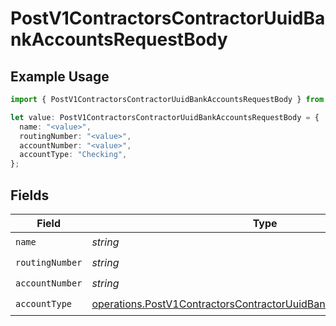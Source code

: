 # PostV1ContractorsContractorUuidBankAccountsRequestBody

## Example Usage

```typescript
import { PostV1ContractorsContractorUuidBankAccountsRequestBody } from "openapi/models/operations";

let value: PostV1ContractorsContractorUuidBankAccountsRequestBody = {
  name: "<value>",
  routingNumber: "<value>",
  accountNumber: "<value>",
  accountType: "Checking",
};
```

## Fields

| Field                                                                                                                                                  | Type                                                                                                                                                   | Required                                                                                                                                               | Description                                                                                                                                            |
| ------------------------------------------------------------------------------------------------------------------------------------------------------ | ------------------------------------------------------------------------------------------------------------------------------------------------------ | ------------------------------------------------------------------------------------------------------------------------------------------------------ | ------------------------------------------------------------------------------------------------------------------------------------------------------ |
| `name`                                                                                                                                                 | *string*                                                                                                                                               | :heavy_check_mark:                                                                                                                                     | N/A                                                                                                                                                    |
| `routingNumber`                                                                                                                                        | *string*                                                                                                                                               | :heavy_check_mark:                                                                                                                                     | N/A                                                                                                                                                    |
| `accountNumber`                                                                                                                                        | *string*                                                                                                                                               | :heavy_check_mark:                                                                                                                                     | N/A                                                                                                                                                    |
| `accountType`                                                                                                                                          | [operations.PostV1ContractorsContractorUuidBankAccountsAccountType](../../models/operations/postv1contractorscontractoruuidbankaccountsaccounttype.md) | :heavy_check_mark:                                                                                                                                     | N/A                                                                                                                                                    |
